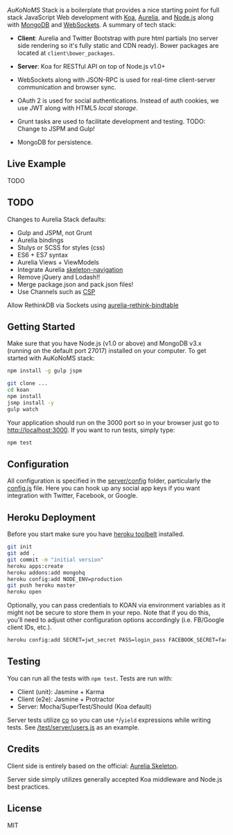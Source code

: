 *AuKoNoMS* Stack is a boilerplate that provides a nice starting point for full stack JavaScript Web development with [Koa](http://koajs.com/), [Aurelia](http://aurelia.io/), and [Node.js](http://www.nodejs.org/) along with [MongoDB](https://www.mongodb.org/) and [WebSockets](https://developer.mozilla.org/en/docs/WebSockets). A summary of tech stack:

* **Client**: Aurelia and Twitter Bootstrap with pure html partials (no server side rendering so it's fully static and CDN ready). Bower packages are located at `client\bower_packages`.

* **Server**: Koa for RESTful API on top of Node.js v1.0+

* WebSockets along with JSON-RPC is used for real-time client-server communication and browser sync.

* OAuth 2 is used for social authentications. Instead of auth cookies, we use JWT along with HTML5 *local storage*.

* Grunt tasks are used to facilitate development and testing.
TODO: Change to JSPM and Gulp!

* MongoDB for persistence.

## Live Example
TODO

## TODO

Changes to Aurelia Stack defaults:
- Gulp and JSPM, not Grunt
- Aurelia bindings
- Stulys or SCSS for styles (css)
- ES6 + ES7 syntax
- Aurelia Views + ViewModels
- Integrate Aurelia [skeleton-navigation](https://github.com/aurelia/skeleton-navigation)
- Remove jQuery and Lodash!!
- Merge package.json and pack.json files!
- Use Channels such as [CSP](https://github.com/ubolonton/js-csp)

Allow RethinkDB via Sockets using [aurelia-rethink-bindtable](https://github.com/kristianmandrup/aurelia-rethink-bindtable)

## Getting Started
Make sure that you have Node.js (v1.0 or above) and MongoDB v3.x (running on the default port 27017) installed on your computer. To get started with AuKoNoMS stack:

```bash
npm install -g gulp jspm

git clone ...
cd koan
npm install
jsmp install -y
gulp watch
```

Your application should run on the 3000 port so in your browser just go to [http://localhost:3000](http://localhost:3000). If you want to run tests, simply type:

```bash
npm test
```

## Configuration
All configuration is specified in the [server/config](server/config/) folder, particularly the [config.js](server/config/config.js) file. Here you can hook up any social app keys if you want integration with Twitter, Facebook, or Google.

## Heroku Deployment
Before you start make sure you have <a href="https://toolbelt.heroku.com/">heroku toolbelt</a> installed.

```bash
git init
git add .
git commit -m "initial version"
heroku apps:create
heroku addons:add mongohq
heroku config:add NODE_ENV=production
git push heroku master
heroku open
```

Optionally, you can pass credentials to KOAN via environment variables as it might not be secure to store them in your repo. Note that if you do this, you'll need to adjust other configuration options accordingly (i.e. FB/Google client IDs, etc.).

```bash
heroku config:add SECRET=jwt_secret PASS=login_pass FACEBOOK_SECRET=facebook_oauth_secret GOOGLE_SECRET=google_oauth_secret
```

## Testing
You can run all the tests with `npm test`. Tests are run with:
* Client (unit): Jasmine + Karma
* Client (e2e): Jasmine + Protractor
* Server: Mocha/SuperTest/Should (Koa default)

Server tests utilize [co](https://github.com/tj/co) so you can use `*`/`yield` expressions while writing tests. See [/test/server/users.js](test/server/users.js) as an example.

## Credits
Client side is entirely based on the official: [Aurelia Skeleton](https://github.com/aurelia/skeleton-app). 

Server side simply utilizes generally accepted Koa middleware and Node.js best practices.

## License
MIT
